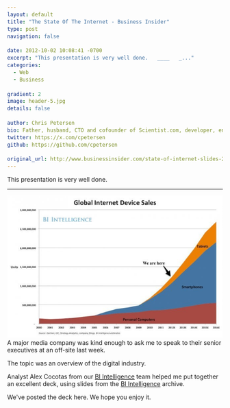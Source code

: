 ```yaml
---
layout: default
title: "The State Of The Internet - Business Insider"
type: post
navigation: false

date: 2012-10-02 10:08:41 -0700
excerpt: "This presentation is very well done.   ____   _..."
categories:
  - Web
  - Business

gradient: 2
image: header-5.jpg
details: false

author: Chris Petersen
bio: Father, husband, CTO and cofounder of Scientist.com, developer, entrepreneur and technologist.
twitter: https://x.com/cpetersen
github: https://github.com/cpetersen

original_url: http://www.businessinsider.com/state-of-internet-slides-2012-10#
---
```



 This presentation is very well done.

***

![Connected Device Growth](/assets/import/4b3d667ff62780184146b58d82b4d70a.jpg) A major media company was kind enough to ask me to speak to their senior executives at an off-site last week.

The topic was an overview of the digital industry.

Analyst Alex Cocotas from our [BI Intelligence](https://intelligence.businessinsider.com/welcome?utm_source=House&utm_medium=Edit&utm_term=SOTU&utm_content=link&utm_campaign=BIIMobile) team helped me put together an excellent deck, using slides from the [BI Intelligence](https://intelligence.businessinsider.com/welcome?utm_source=House&utm_medium=Edit&utm_term=SOTU&utm_content=link&utm_campaign=BIIMobile) archive.

We've posted the deck here. We hope you enjoy it.
